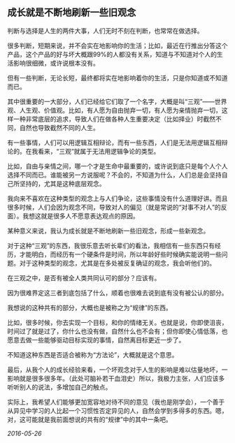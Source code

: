 ## 成长就是不断地刷新一些旧观念

判断与选择是人生的两件大事，人们无时不刻在判断，也常常在做选择。

很多判断，短期来说，并不会实在地影响你的生活；比如，最近在行推出分答这个产品，这个产品的好与坏大概跟99%的人都没有关系，知道与不知道对个人的生活影响很细微，或许说根本没有。

但有一些判断，无论长短，最终都将实在地影响着你的生活，只是你知道或不知道而已。

其中很重要的一大部分，人们已经给它们取了一个名字，大概是叫“三观”——世界观、人生观、价值观。比如，有人愿为自由抛弃一切，有人愿为亲情抛弃一切，这样一种非常底层的追求，导致人们在做各种人生重要决定（比如择业）时截然不同，自然也导致截然不同的人生。

有一些事情，人们可以用逻辑互相辩论，而有一些东西，人们是无法用逻辑互相辩论的。在我看来，“三观”就属于无法用逻辑争论的类型。

比如，自由与亲情之间，哪一个才是生命中最重要的，或许说到底只是每个人个人选择不同而已。谁能被另一方说服呢？不会的，不知道为什么，人们总是会坚持自己所坚持的，尤其是这种底层观念。

我向来不喜欢在这种类型的观念上与人们争论，这些事情没有什么道理好讲。而且很多时候，人们会因为观念不同，导致对人的偏见（就是常说的“对事不对人”的反面）。我想这就是很多人不愿意表达观点的原因。

某种意义来说，我认为成长就是不断地刷新一些旧观念，形成一些新观念。

对于这种“三观”的东西，我很乐意去听长辈们的看法，我相信有一些东西只有经历，才能明白，而经历有一个硬条件是时间，所以年龄好些时候确实能说明一些问题。对于这种类型的观念，尤其是在多处被反复确证的观念，我会听他们的。

在三观之中，是否有被全人类共同认可的部分？应该有。

因为很难界定这三者到底包括了什么，顺着也很难去说到底有没有被公认的部分。

我想说的这种共有的部分，大概也是被称之为“规律”的东西。

比如，很多时候，你去实现一个目标，和你的情绪无关。也就是说，你即使沮丧，时间过了就是过了，你什么也没有做，自然什么也不会有；但你即使心情低落，也愿意去做一些能够驱动目标实现的事情，自然离目标更近一步了。

不知道这种东西是否适合被称为“方法论”，大概就是这个意思。

最后，从我个人的成长经验来看，一个坏观念对于人生的影响是难以估量地坏，一影响就是很多很多年。（此处可脑补若干血泪史）所以，我极力主张，人们应该多听听别人的说法，多增加自己的触点。

实际上，我希望人们能够更加宽容地对待不同的意见（我也是刚学会），一个善于从异见中学习的人比起一个习惯性否定异见的人，自然会学到多得多的东西。嗯，对，这可能就是我前面想说的共有的“规律”中的其中一条吧。

*2016-05-26*